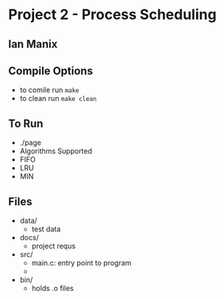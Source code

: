 # Project 2 - Process Scheduling
## Ian Manix

## Compile Options
 - to comile run `make`
 - to clean run `make clean`


## To Run
 - ./page <alg> <cache size> <filepath>
 - Algorithms Supported
  - FIFO
  - LRU
  - MIN


## Files
 - data/
    - test data
 - docs/
    - project requs
 - src/
    - main.c:              entry point to program
    - 
 - bin/
    - holds .o files